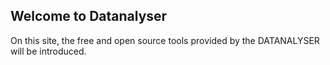 ## Welcome to Datanalyser

On this site, the free and open source tools provided by the DATANALYSER will be introduced.
